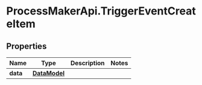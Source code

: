 # ProcessMakerApi.TriggerEventCreateItem

## Properties
Name | Type | Description | Notes
------------ | ------------- | ------------- | -------------
**data** | [**DataModel**](DataModel.md) |  | 


